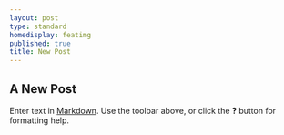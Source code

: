 ```yaml
---
layout: post
type: standard
homedisplay: featimg
published: true
title: New Post
---
```

## A New Post

Enter text in [Markdown](http://daringfireball.net/projects/markdown/). Use the toolbar above, or click the **?** button for formatting help.

